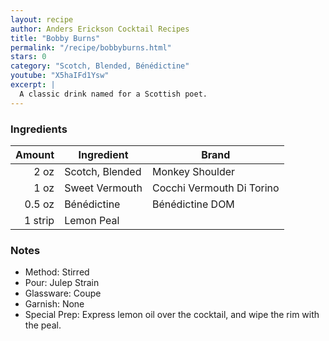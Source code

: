 ```yaml
---
layout: recipe
author: Anders Erickson Cocktail Recipes
title: "Bobby Burns"
permalink: "/recipe/bobbyburns.html"
stars: 0
category: "Scotch, Blended, Bénédictine"
youtube: "X5haIFd1Ysw"
excerpt: |
  A classic drink named for a Scottish poet.
---
```


### Ingredients

|  Amount | Ingredient      | Brand                     |
| ------: | --------------- | ------------------------- |
|    2 oz | Scotch, Blended | Monkey Shoulder           |
|    1 oz | Sweet Vermouth  | Cocchi Vermouth Di Torino |
|  0.5 oz | Bénédictine     | Bénédictine DOM           |
| 1 strip | Lemon Peal      |

### Notes

- Method: Stirred
- Pour: Julep Strain
- Glassware: Coupe
- Garnish: None
- Special Prep: Express lemon oil over the cocktail, and wipe the rim with the peal.
